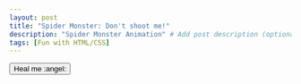 ```yaml
---
layout: post
title: "Spider Monster: Don't shoot me!"
description: "Spider Monster Animation" # Add post description (optional)
tags: [Fun with HTML/CSS]
---
```


<div class="spider-monster-container">
    <button id="spider-heal-button" class="pushy__btn pushy__btn--sm pushy__btn--blue spider-heal-button no-display-block" onclick="heal()">Heal me :angel:</button>
    <div id="spider-health-bar" class="health-bar">
        <div id="spider-health" class="health">
            <div class="health-1">
            </div>
            <div class="health-2">
            </div>
            <div class="health-3">
            </div>
            <div class="health-4">
            </div>
        </div>
    </div>
    <div id="spider-monster" class="spider-idle">
        <span class="spider-collision" onclick="shot()">
        </span>
    </div>
</div>
<script>
    var article;
    var spiderHealth = 5;
    function shot() {
        if (spiderHealth == 0) return;
        document.querySelector('#spider-monster').removeAttribute("class");
        spiderHealth--;
        if (spiderHealth > 0) {
            document.querySelector('#spider-health .health-' + spiderHealth).classList.add("health-lost");
            document.querySelector('#spider-monster').classList.add("spider-hurt");
            setTimeout(function (){
                if (spiderHealth > 0) {
                    document.querySelector('#spider-monster').removeAttribute("class");
                    document.querySelector('#spider-monster').classList.add("spider-idle");
                }
            }, 500);
        } else {
            setTimeout(function (){
                document.querySelector('#spider-health-bar').classList.toggle("health-bar-empty");
            }, 200);
            document.querySelector('#spider-monster').classList.add("spider-die");
            setTimeout(function (){
                article = document.querySelector('#spider-monster').closest("article");
                article.classList.toggle("grayed-out-article");
                if (article.querySelector('.post-title a')) {
                    article.querySelector('.post-title a').innerHTML = "Spider Monster: Heal me!";
                } else if (article.querySelector('.page-title')) {
                    article.querySelector('.page-title').innerHTML = "Spider Monster: Heal me!";
                }
                toggleSpiderControl();
            }, 1500);
        }
    }
    function heal(){
        if (article.querySelector('.post-title a')) {
            article.querySelector('.post-title a').innerHTML = "Spider Monster: Don't shoot me!";
        } else if (article.querySelector('.page-title')) {
            article.querySelector('.page-title').innerHTML = "Spider Monster: Don't shoot me!";
        }
        spiderHealth = 5;
        document.querySelector('#spider-monster').removeAttribute("class");
        document.querySelector('#spider-monster').classList.add("spider-idle");
        document.querySelector('#spider-monster').closest("article").classList.toggle("grayed-out-article");
        document.querySelector('#spider-health-bar').classList.toggle("health-bar-empty");
        Array.from(document.querySelectorAll('.health-lost')).forEach(function (element){
            element.classList.remove("health-lost");
        });
        toggleSpiderControl()
    }
    function toggleSpiderControl() {
        document.querySelector('#spider-heal-button').classList.toggle('no-display-block');
        document.querySelector('#spider-health-bar').classList.toggle('no-display-block');
    }
</script>
